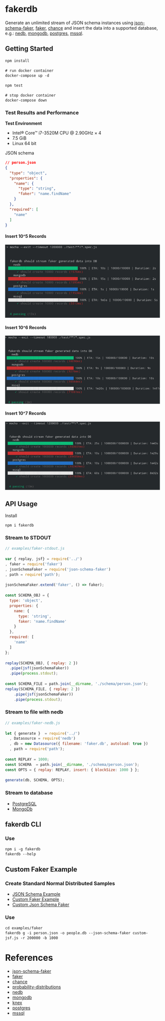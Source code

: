 # fakerdb

Generate an unlimited stream of JSON schema instances using [json-schema-faker](https://www.npmjs.com/package/json-schema-faker), [faker](https://www.npmjs.com/package/faker), [chance](https://www.npmjs.com/package/chance) and insert the data into a supported database, e.g.: [nedb](https://www.npmjs.com/package/nedb), [mongodb](https://www.npmjs.com/package/mongodb), [postgres](https://www.npmjs.com/package/pg), [mssql](https://www.npmjs.com/package/mssql).

## Getting Started

```console
npm install

# run docker container
docker-compose up -d

npm test

# stop docker container
docker-compose down
```
### Test Results and Performance

**Test Environment**
- Intel® Core™ i7-3520M CPU @ 2.90GHz × 4
- 7.5 GiB
- Linux 64 bit

JSON schema

```json
// person.json
{
  "type": "object",
  "properties": {
    "name": {
      "type": "string",
      "faker": "name.findName"
    }
  },
  "required": [
    "name"
  ]
}
```

#### Insert 10^5 Records

![insert 10.000 generated person records](./docs/fakerdb-test-10_5.png)


#### Insert 10^6 Records

![insert 100.000 generated person records](./docs/fakerdb-test-10_6.png)


#### Insert 10^7 Records 

![insert 1.000.000 generated person records](./docs/fakerdb-test-10_7.png)


## API Usage

Install
```
npm i fakerdb
```

###  Stream to STDOUT

```javascript
// examples/faker-stdout.js

var { replay, jsf} = require('../')
, faker = require('faker')
, jsonSchemaFaker = require('json-schema-faker')
, path = require('path');

jsonSchemaFaker.extend('faker', () => faker);

const SCHEMA_OBJ = {
  type: 'object',
  properties: {
    name: {
      type: 'string',
      faker: 'name.findName'
    }
  },
  required: [
    'name'
  ]
};

replay(SCHEMA_OBJ, { replay: 2 })
  .pipe(jsf(jsonSchemaFaker))
  .pipe(process.stdout);

const SCHEMA_FILE = path.join(__dirname, './schema/person.json');
replay(SCHEMA_FILE, { replay: 2 })
    .pipe(jsf(jsonSchemaFaker))
    .pipe(process.stdout);

```

### Stream to file with nedb

```javascript
// examples/faker-nedb.js

let { generate }  = require('../')
  , Datasource = require('nedb')
  , db = new Datasource({ filename: 'faker.db', autoload: true })
  , path = require('path');

const REPLAY = 1000;
const SCHEMA  = path.join(__dirname, './schema/person.json');
const OPTS = { replay: REPLAY, insert: { blockSize: 1000 } };

generate(db, SCHEMA, OPTS);
```

### Stream to database

- [PostgreSQL](./examples/faker-pg.js)
- [MongoDb](./examples/faker-mongodb.js)

## fakerdb CLI

### Use

```console
npm i -g fakerdb
fakerdb --help
```

## Custom Faker Example

### Create Standard Normal Distributed Samples

- [JSON Schema Example](./examples/faker/person.json)
- [Custom Faker Example](./examples/faker/custom.js)
- [Custom Json Schema Faker](./examples/faker/custom-jsf.js)

### Use
```
cd examples/faker
fakerdb g -i person.json -o people.db --json-schema-faker custom-jsf.js -r 200000 -b 1000
```

# References
- [json-schema-faker](https://www.npmjs.com/package/json-schema-faker)
- [faker](https://www.npmjs.com/package/faker)
- [chance](https://www.npmjs.com/package/chance)
- [probability-distributions](https://www.npmjs.com/package/probability-distributions)
- [nedb](https://www.npmjs.com/package/nedb)
- [mongodb](https://www.npmjs.com/package/mongodb)
- [knex](https://www.npmjs.com/package/knex)
- [postgres](https://www.npmjs.com/package/pg)
- [mssql](https://www.npmjs.com/package/mssql)
